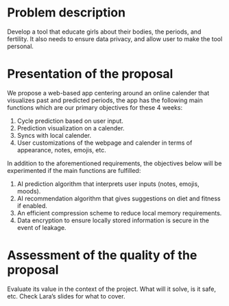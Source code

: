 # Problem description

Develop a tool that educate girls about their bodies, the periods, and fertility. It also needs to ensure data privacy, and allow user to make the tool personal.

# Presentation of the proposal

We propose a web-based app centering around an online calender that visualizes past and predicted periods, the app has the following main functions which are our primary objectives for these 4 weeks:
1. Cycle prediction based on user input.
2. Prediction visualization on a calender.
3. Syncs with local calender.
4. User customizations of the webpage and calender in terms of appearance, notes, emojis, etc.

In addition to the aforementioned requirements, the objectives below will be experimented if the main functions are fulfilled:
1. AI prediction algorithm that interprets user inputs (notes, emojis, moods).
2. AI recommendation algorithm that gives suggestions on diet and fitness if enabled.
3. An efficient compression scheme to reduce local memory requirements.
4. Data encryption to ensure locally stored information is secure in the event of leakage.

# Assessment of the quality of the proposal

Evaluate its value in the context of the project. What will it solve, is it safe, etc. Check Lara’s slides for what to cover.


